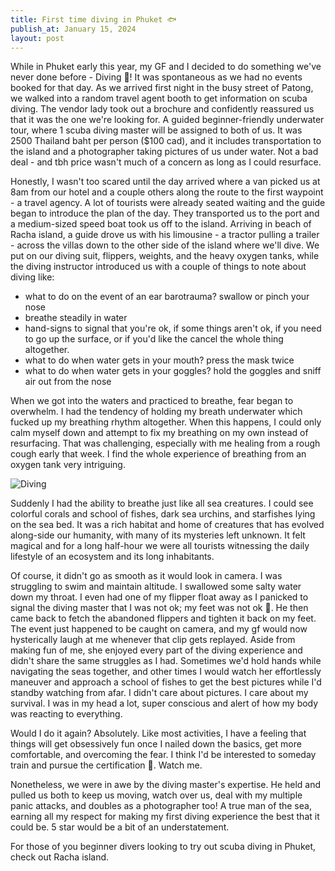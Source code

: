 ```yaml
---
title: First time diving in Phuket 🐟
publish_at: January 15, 2024
layout: post
---
```


While in Phuket early this year, my GF and I decided to do something we've never done before - Diving 🤿! It was spontaneous as we had no events booked for that day. As we arrived first night in the busy street of Patong, we walked into a random travel agent booth to get information on scuba diving. The vendor lady took out a brochure and confidently reassured us that it was the one we're looking for. A guided beginner-friendly underwater tour, where 1 scuba diving master will be assigned to both of us. It was 2500 Thailand baht per person ($100 cad), and it includes transportation to the island and a photographer taking pictures of us under water. Not a bad deal - and tbh price wasn't much of a concern as long as I could resurface.

Honestly, I wasn't too scared until the day arrived where a van picked us at 8am from our hotel and a couple others along the route to the first waypoint - a travel agency. A lot of tourists were already seated waiting and the guide began to introduce the plan of the day. They transported us to the port and a medium-sized speed boat took us off to the island. Arriving in beach of Racha island, a guide drove us with his limousine - a tractor pulling a trailer - across the villas down to the other side of the island where we'll dive. We put on our diving suit, flippers, weights, and the heavy oxygen tanks, while the diving instructor introduced us with a couple of things to note about diving like:

- what to do on the event of an ear barotrauma? swallow or pinch your nose
- breathe steadily in water
- hand-signs to signal that you're ok, if some things aren't ok, if you need to go up the surface, or if you'd like the cancel the whole thing altogether.
- what to do when water gets in your mouth? press the mask twice
- what to do when water gets in your goggles? hold the goggles and sniff air out from the nose

When we got into the waters and practiced to breathe, fear began to overwhelm. I had the tendency of holding my breath underwater which fucked up my breathing rhythm altogether. When this happens, I could only calm myself down and attempt to fix my breathing on my own instead of resurfacing. That was challenging, especially with me healing from a rough cough early that week. I find the whole experience of breathing from an oxygen tank very intriguing.

![Diving](/assets/blogAssets/first-time-diving-in-phuket/diving1.png "=400x400")

Suddenly I had the ability to breathe just like all sea creatures. I could see colorful corals and school of fishes, dark sea urchins, and starfishes lying on the sea bed. It was a rich habitat and home of creatures that has evolved along-side our humanity, with many of its mysteries left unknown. It felt magical and for a long half-hour we were all tourists witnessing the daily lifestyle of an ecosystem and its long inhabitants.

Of course, it didn't go as smooth as it would look in camera. I was struggling to swim and maintain altitude. I swallowed some salty water down my throat. I even had one of my flipper float away as I panicked to signal the diving master that I was not ok; my feet was not ok 🤡. He then came back to fetch the abandoned flippers and tighten it back on my feet. The event just happened to be caught on camera, and my gf would now hysterically laugh at me whenever that clip gets replayed. Aside from making fun of me, she enjoyed every part of the diving experience and didn't share the same struggles as I had. Sometimes we'd hold hands while navigating the seas together, and other times I would watch her effortlessly maneuver and approach a school of fishes to get the best pictures while I'd standby watching from afar. I didn't care about pictures. I care about my survival. I was in my head a lot, super conscious and alert of how my body was reacting to everything.

Would I do it again? Absolutely. Like most activities, I have a feeling that things will get obsessively fun once I nailed down the basics, get more comfortable, and overcoming the fear. I think I'd be interested to someday train and pursue the certification 🐒. Watch me.

Nonetheless, we were in awe by the diving master's expertise. He held and pulled us both to keep us moving, watch over us, deal with my multiple panic attacks, and doubles as a photographer too! A true man of the sea, earning all my respect for making my first diving experience the best that it could be. 5 star would be a bit of an understatement.

For those of you beginner divers looking to try out scuba diving in Phuket, check out Racha island.
